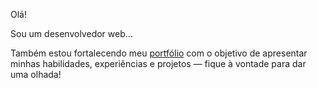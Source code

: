 Olá!

Sou um desenvolvedor web…

Também estou fortalecendo meu [portfólio](https://arisonfirmino.vercel.app) com o objetivo de apresentar minhas habilidades, experiências e projetos — fique à vontade para dar uma olhada!
